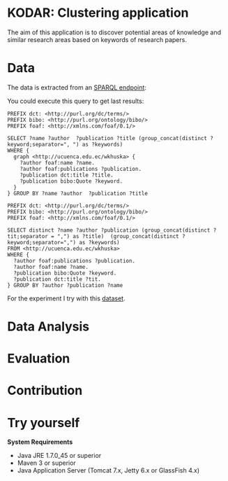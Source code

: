 # KODAR: Clustering application

The aim of this application is to discover potential areas of knowledge and similar research areas based on keywords of research papers.

# Data
 The data is extracted from an [SPARQL endpoint](http://190.15.141.85:8080/sparql/admin/squebi.html):

You could execute this query to get last results:

```sparql
PREFIX dct: <http://purl.org/dc/terms/>
PREFIX bibo: <http://purl.org/ontology/bibo/>
PREFIX foaf: <http://xmlns.com/foaf/0.1/>

SELECT ?name ?author  ?publication ?title (group_concat(distinct ?keyword;separator=", ") as ?keywords)
WHERE {
  graph <http://ucuenca.edu.ec/wkhuska> {
  	?author foaf:name ?name.
	?author foaf:publications ?publication.  
	?publication dct:title ?title.
  	?publication bibo:Quote ?keyword.
  }
} GROUP BY ?name ?author  ?publication ?title
```

```sparql
PREFIX dct: <http://purl.org/dc/terms/>
PREFIX bibo: <http://purl.org/ontology/bibo/>
PREFIX foaf: <http://xmlns.com/foaf/0.1/>

SELECT distinct ?name ?author ?publication (group_concat(distinct ?tit;separator = ",") as ?title)  (group_concat(distinct ?keyword;separator=",") as ?keywords)
FROM <http://ucuenca.edu.ec/wkhuska>
WHERE {
  ?author foaf:publications ?publication.  
  ?author foaf:name ?name.
  ?publication bibo:Quote ?keyword.
  ?publication dct:title ?tit.
} GROUP BY ?author ?publication ?name
```


For the experiment I try with this [dataset]().

# Data Analysis

# Evaluation

# Contribution

# Try yourself

**System Requirements**

* Java JRE 1.7.0_45 or superior
* Maven 3 or superior
* Java Application Server (Tomcat 7.x, Jetty 6.x or GlassFish 4.x)
